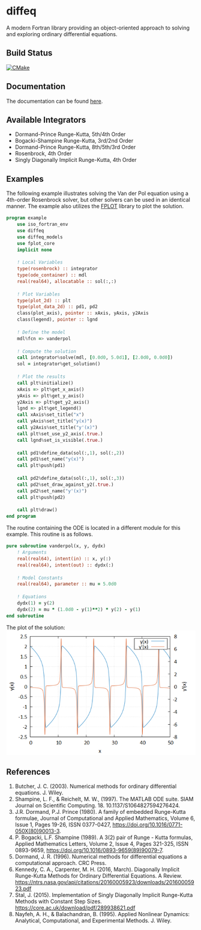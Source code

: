 # diffeq
A modern Fortran library providing an object-oriented approach to solving and exploring ordinary differential equations.

## Build Status
[![CMake](https://github.com/jchristopherson/diffeq/actions/workflows/cmake.yml/badge.svg)](https://github.com/jchristopherson/diffeq/actions/workflows/cmake.yml)

## Documentation
The documentation can be found [here](https://jchristopherson.github.io/diffeq/).

## Available Integrators
- Dormand-Prince Runge-Kutta, 5th/4th Order
- Bogacki-Shampine Runge-Kutta, 3rd/2nd Order
- Dormand-Prince Runge-Kutta, 8th/5th/3rd Order
- Rosenbrock, 4th Order
- Singly Diagonally Implicit Runge-Kutta, 4th Order

## Examples
The following example illustrates solving the Van der Pol equation using a 4th-order Rosenbrock solver, but other solvers can be used in an identical manner.  The example also utilizes the [FPLOT](https://github.com/jchristopherson/fplot) library to plot the solution.
```fortran
program example
    use iso_fortran_env
    use diffeq
    use diffeq_models
    use fplot_core
    implicit none

    ! Local Variables
    type(rosenbrock) :: integrator
    type(ode_container) :: mdl
    real(real64), allocatable :: sol(:,:)

    ! Plot Variables
    type(plot_2d) :: plt
    type(plot_data_2d) :: pd1, pd2
    class(plot_axis), pointer :: xAxis, yAxis, y2Axis
    class(legend), pointer :: lgnd

    ! Define the model
    mdl%fcn => vanderpol

    ! Compute the solution
    call integrator%solve(mdl, [0.0d0, 5.0d1], [2.0d0, 0.0d0])
    sol = integrator%get_solution()

    ! Plot the results
    call plt%initialize()
    xAxis => plt%get_x_axis()
    yAxis => plt%get_y_axis()
    y2Axis => plt%get_y2_axis()
    lgnd => plt%get_legend()
    call xAxis%set_title("x")
    call yAxis%set_title("y(x)")
    call y2Axis%set_title("y'(x)")
    call plt%set_use_y2_axis(.true.)
    call lgnd%set_is_visible(.true.)
    
    call pd1%define_data(sol(:,1), sol(:,2))
    call pd1%set_name("y(x)")
    call plt%push(pd1)

    call pd2%define_data(sol(:,1), sol(:,3))
    call pd2%set_draw_against_y2(.true.)
    call pd2%set_name("y'(x)")
    call plt%push(pd2)

    call plt%draw()
end program
```
The routine containing the ODE is located in a different module for this example.  This routine is as follows.
```fortran
pure subroutine vanderpol(x, y, dydx)
    ! Arguments
    real(real64), intent(in) :: x, y(:)
    real(real64), intent(out) :: dydx(:)

    ! Model Constants
    real(real64), parameter :: mu = 5.0d0

    ! Equations
    dydx(1) = y(2)
    dydx(2) = mu * (1.0d0 - y(1)**2) * y(2) - y(1)
end subroutine
```
The plot of the solution:
![](images/rosenbrock_example.png?raw=true)

## References
1. Butcher, J. C. (2003). Numerical methods for ordinary differential equations. J. Wiley.
2. Shampine, L. F., & Reichelt, M. W., (1997). The MATLAB ODE suite. SIAM Journal on Scientific Computing. 18. 10.1137/S1064827594276424. 
3. J.R. Dormand, P.J. Prince (1980). A family of embedded Runge-Kutta formulae, Journal of Computational and Applied Mathematics, Volume 6, Issue 1, Pages 19-26, ISSN 0377-0427, https://doi.org/10.1016/0771-050X(80)90013-3.
4. P. Bogacki, L.F. Shampine (1989). A 3(2) pair of Runge - Kutta formulas, Applied Mathematics Letters, Volume 2, Issue 4, Pages 321-325, ISSN 0893-9659, https://doi.org/10.1016/0893-9659(89)90079-7.
5. Dormand, J. R. (1996). Numerical methods for differential equations a computational approach. CRC Press. 
6. Kennedy, C. A., Carpenter, M. H. (2016, March). Diagonally Implicit Runge-Kutta Methods for Ordinary Differential Equations. A Review. https://ntrs.nasa.gov/api/citations/20160005923/downloads/20160005923.pdf 
7. Stal, J. (2015). Implementation of Singly Diagonally Implicit Runge-Kutta Methods with Constant Step Sizes. https://core.ac.uk/download/pdf/289938621.pdf 
8. Nayfeh, A. H., & Balachandran, B. (1995). Applied Nonlinear Dynamics: Analytical, Computational, and Experimental Methods. J. Wiley.
